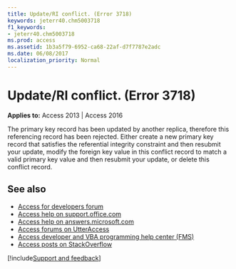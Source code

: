 ```yaml
---
title: Update/RI conflict. (Error 3718)
keywords: jeterr40.chm5003718
f1_keywords:
- jeterr40.chm5003718
ms.prod: access
ms.assetid: 1b3a5f79-6952-ca68-22af-d7f7787e2adc
ms.date: 06/08/2017
localization_priority: Normal
---
```



# Update/RI conflict. (Error 3718)

  

**Applies to:** Access 2013 | Access 2016

The primary key record has been updated by another replica, therefore this referencing record has been rejected. Either create a new primary key record that satisfies the referential integrity constraint and then resubmit your update, modify the foreign key value in this conflict record to match a valid primary key value and then resubmit your update, or delete this conflict record.

## See also

- [Access for developers forum](https://social.msdn.microsoft.com/Forums/office/home?forum=accessdev)
- [Access help on support.office.com](https://support.office.com/search/results?query=Access)
- [Access help on answers.microsoft.com](https://answers.microsoft.com/)
- [Access forums on UtterAccess](https://www.utteraccess.com/forum/index.php?act=idx)
- [Access developer and VBA programming help center (FMS)](https://www.fmsinc.com/MicrosoftAccess/developer/)
- [Access posts on StackOverflow](https://stackoverflow.com/questions/tagged/ms-access)

[!include[Support and feedback](~/includes/feedback-boilerplate.md)]